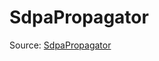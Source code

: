 # SdpaPropagator

Source: [SdpaPropagator](../../csrc/preseg_passes/allocation_order_inference.cpp#L356)
